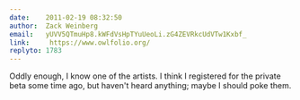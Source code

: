 ```yaml
---
date:    2011-02-19 08:32:50
author:  Zack Weinberg
email:   yUVV5QTmuHp8.kWFdVsHpTYuUeoLi.zG4ZEVRkcUdVTw1Kxbf_
link:     https://www.owlfolio.org/
replyto: 1783
---
```


Oddly enough, I know one of the artists.  I think I registered for the
private beta some time ago, but haven't heard anything; maybe I should
poke them.
